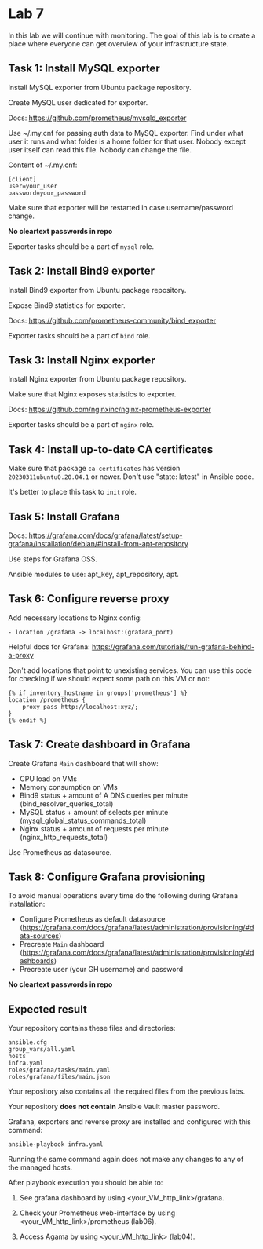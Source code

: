 # Lab 7

In this lab we will continue with monitoring. The goal of this lab is to create a place where everyone can get overview of your infrastructure state.

## Task 1: Install MySQL exporter

Install MySQL exporter from Ubuntu package repository.

Create MySQL user dedicated for exporter.

Docs: https://github.com/prometheus/mysqld_exporter

Use ~/.my.cnf for passing auth data to MySQL exporter. Find under what user it runs and what folder is a home folder for that user. Nobody except user itself can read this file. Nobody can change the file.

Content of ~/.my.cnf:

    [client]
    user=your_user
    password=your_password

Make sure that exporter will be restarted in case username/password change.

**No cleartext passwords in repo**

Exporter tasks should be a part of `mysql` role.

## Task 2: Install Bind9 exporter

Install Bind9 exporter from Ubuntu package repository.

Expose Bind9 statistics for exporter.

Docs: https://github.com/prometheus-community/bind_exporter

Exporter tasks should be a part of `bind` role.

## Task 3: Install Nginx exporter

Install Nginx exporter from Ubuntu package repository.

Make sure that Nginx exposes statistics to exporter.

Docs: https://github.com/nginxinc/nginx-prometheus-exporter

Exporter tasks should be a part of `nginx` role.

## Task 4: Install up-to-date CA certificates

Make sure that package `ca-certificates` has version `20230311ubuntu0.20.04.1` or newer. Don't use "state: latest" in Ansible code.

It's better to place this task to `init` role.

## Task 5: Install Grafana

Docs: https://grafana.com/docs/grafana/latest/setup-grafana/installation/debian/#install-from-apt-repository

Use steps for Grafana OSS.

Ansible modules to use: apt_key, apt_repository, apt.

## Task 6: Configure reverse proxy

Add necessary locations to Nginx config:

    - location /grafana -> localhost:(grafana_port)
    
Helpful docs for Grafana: https://grafana.com/tutorials/run-grafana-behind-a-proxy

Don't add locations that point to unexisting services. You can use this code for checking if we should expect some path on this VM or not:

    {% if inventory_hostname in groups['prometheus'] %}
    location /prometheus {
        proxy_pass http://localhost:xyz/;
    }
    {% endif %}

## Task 7: Create dashboard in Grafana

Create Grafana `Main` dashboard that will show:
 - CPU load on VMs
 - Memory consumption on VMs
 - Bind9 status + amount of A DNS queries per minute (bind_resolver_queries_total)
 - MySQL status + amount of selects per minute (mysql_global_status_commands_total)
 - Nginx status + amount of requests per minute (nginx_http_requests_total)

Use Prometheus as datasource.

## Task 8: Configure Grafana provisioning

To avoid manual operations every time do the following during Grafana installation:

 - Configure Prometheus as default datasource (https://grafana.com/docs/grafana/latest/administration/provisioning/#data-sources)
 - Precreate `Main` dashboard (https://grafana.com/docs/grafana/latest/administration/provisioning/#dashboards)
 - Precreate user (your GH username) and password

**No cleartext passwords in repo**

## Expected result

Your repository contains these files and directories:

    ansible.cfg
    group_vars/all.yaml
    hosts
    infra.yaml
    roles/grafana/tasks/main.yaml
    roles/grafana/files/main.json

Your repository also contains all the required files from the previous labs.

Your repository **does not contain** Ansible Vault master password.

Grafana, exporters and reverse proxy are installed and configured with this command:

	ansible-playbook infra.yaml

Running the same command again does not make any changes to any of the managed
hosts.

After playbook execution you should be able to:

1. See grafana dashboard by using \<your_VM_http_link\>/grafana.

2. Check your Prometheus web-interface by using \<your_VM_http_link\>/prometheus (lab06).

3. Access Agama by using \<your_VM_http_link\> (lab04).
